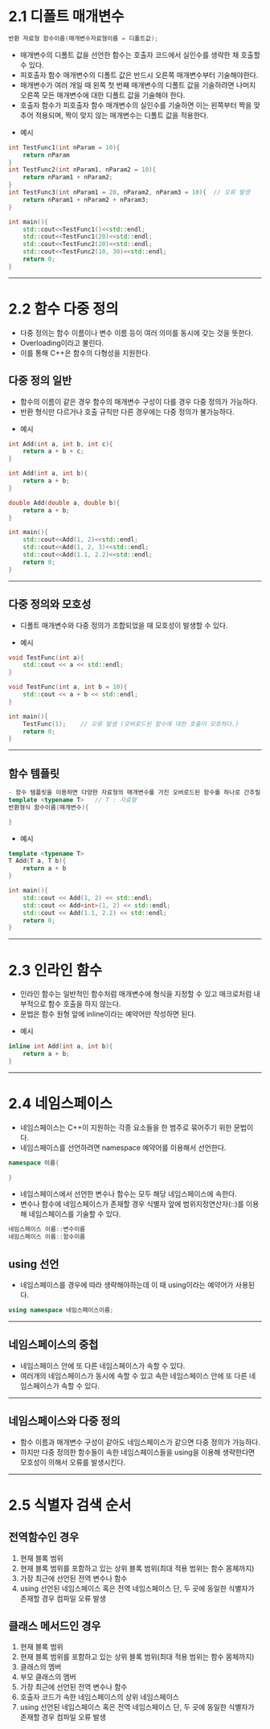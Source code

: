# __2.1 디폴트 매개변수__
```C++
반환 자료형 함수이름(매개변수자료형이름 = 디폴트값);
```
- 매개변수의 디폴트 값을 선언한 함수는 호출자 코드에서 실인수를 생략한 채 호출할 수 있다.
- 피호출자 함수 매개변수의 디폴트 값은 반드시 오른쪽 매개변수부터 기술해야한다.
- 매개변수가 여러 개일 때 왼쪽 첫 번째 매개변수의 디폴트 값을 기술하려면 나머지 오른쪽 모든 매개변수에 대한 디폴트 값을 기술해야 한다.
- 호출자 함수가 피호출자 함수 매개변수의 실인수를 기술하면 이는 왼쪽부터 짝을 맞추어 적용되며, 짝이 맞지 않는 매개변수는 디폴트 값을 적용한다.
+ 예시
```C++
int TestFunc1(int nParam = 10){
    return nParam
}
int TestFunc2(int nParam1, nParam2 = 10){
    return nParam1 + nParam2;
}
int TestFunc3(int nParam1 = 20, nParam2, nParam3 = 10){  // 오류 발생
    return nParam1 + nParam2 + nParam3;
}

int main(){
    std::cout<<TestFunc1()<<std::endl;
    std::cout<<TestFunc1(20)<<std::endl;
    std::cout<<TestFunc2(20)<<std::endl;
    std::cout<<TestFunc2(10, 30)<<std::endl;
    return 0;
}
```
---
# __2.2 함수 다중 정의__
- 다중 정의는 함수 이름이나 변수 이름 등이 여러 의미를 동시에 갖는 것을 뜻한다.
- Overloading이라고 불린다.
- 이를 통해 C++은 함수의 다형성을 지원한다.
## 다중 정의 일반
- 함수의 이름이 같은 경우 함수의 매개변수 구성이 다를 경우 다중 정의가 가능하다.
- 반환 형식만 다르거나 호출 규칙만 다른 경우에는 다중 정의가 불가능하다.
+ 예시
```C++
int Add(int a, int b, int c){
    return a + b + c;
}

int Add(int a, int b){
    return a + b;
}

double Add(double a, double b){
    return a + b;
}

int main(){
    std::cout<<Add(1, 2)<<std::endl;
    std::cout<<Add(1, 2, 3)<<std::endl;
    std::cout<<Add(1.1, 2.2)<<std::endl;
    return 0;
}
```
---
## 다중 정의와 모호성
- 디폴트 매개변수와 다중 정의가 조합되었을 때 모호성이 발생할 수 있다.
+ 예시
```C++
void TestFunc(int a){
    std::cout << a << std::endl;
}

void TestFunc(int a, int b = 10){
    std::cout << a + b << std::endl;
}

int main(){
    TestFunc(1);    // 오류 발생 (오버로드된 함수에 대한 호출이 모호하다.)
    return 0;
}
```
---
## 함수 템플릿
```C++
- 함수 템플릿을 이용하면 다양한 자료형의 매개변수를 가진 오버로드된 함수를 하나로 간추릴 수 있다.
template <typename T>   // T : 자료형
반환형식 함수이름(매개변수){

}
```
+ 예시
```C++
template <typename T>
T Add(T a, T b){
    return a + b
}

int main(){
    std::cout << Add(1, 2) << std::endl;
    std::cout << Add<int>(1, 2) << std::endl;
    std::cout << Add(1.1, 2.2) << std::endl;
    return 0;
}
```
---
# 2.3 인라인 함수
- 인라인 함수는 일반적인 함수처럼 매개변수에 형식을 지정할 수 있고 매크로처럼 내부적으로 함수 호출을 하지 않는다.
- 문법은 함수 원형 앞에 inline이라는 예약어만 작성하면 된다.
+ 예시
```C++
inline int Add(int a, int b){
    return a + b;
}
```
---
# 2.4 네임스페이스
- 네임스페이스는 C++이 지원하는 각종 요소들을 한 범주로 묶어주기 위한 문법이다.
- 네임스페이스를 선언하려면 namespace 예약어를 이용해서 선언한다.
```C++
namespace 이름{
    
}
```
- 네임스페이스에서 선언한 변수나 함수는 모두 해당 네임스페이스에 속한다.
- 변수나 함수에 네임스페이스가 존재할 경우 식별자 앞에 범위지정연산자(::)를 이용해 네임스페이스를 기술할 수 있다.
```C++
네임스페이스 이름::변수이름
네임스페이스 이름::함수이름
```
## using 선언
- 네임스페이스를 경우에 따라 생략해야하는데 이 때 using이라는 예약어가 사용된다.
```C++
using namespace 네임스페이스이름;
```
---
## 네임스페이스의 중첩
- 네임스페이스 안에 또 다른 네임스페이스가 속할 수 있다.
- 여러개의 네임스페이스가 동시에 속할 수 있고 속한 네임스페이스 안에 또 다른 네임스페이스가 속할 수 있다.
---
## 네임스페이스와 다중 정의
- 함수 이름과 매개변수 구성이 같아도 네임스페이스가 같으면 다중 정의가 가능하다.
- 하지만 다중 정의한 함수들이 속한 네임스페이스들을 using을 이용해 생략한다면 모호성이 의해서 오류를 발생시킨다.
---
# __2.5 식별자 검색 순서__
## 전역함수인 경우
1. 현재 블록 범위
2. 현재 블록 범위를 포함하고 있는 상위 블록 범위(최대 적용 범위는 함수 몸체까지)
3. 가장 최근에 선언된 전역 변수나 함수
4. using 선언된 네임스페이스 혹은 전역 네임스페이스 단, 두 곳에 동일한 식별자가 존재할 경우 컴파일 오류 발생
## 클래스 메서드인 경우
1. 현재 블록 범위
2. 현재 블록 범위를 포함하고 있는 상위 블록 범위(최대 적용 범위는 함수 몸체까지)
3. 클래스의 멤버
4. 부모 클래스의 멤버
5. 가장 최근에 선언된 전역 변수나 함수
6. 호출자 코드가 속한 네임스페이스의 상위 네임스페이스
7. using 선언된 네임스페이스 혹은 전역 네임스페이스 단, 두 곳에 동일한 식별자가 존재할 경우 컴파일 오류 발생